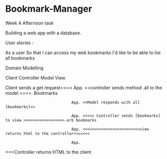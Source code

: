 # Bookmark-Manager
Week 4 Afternoon task 

Building a web app with a database. 


User stories :

As a user 
So that I can access my web bookmarks 
I'd like to be able to list all bookmarks 


Domain Modelling 

Client                         Controller                            Model                             View  

Client sends a get request>>>>   App.    >>controller sends method 
                                            .all to the model >>>>. Bookmarks
                                            
                                 App. <<Model responds with all [bookmarks]<<
                                 
                                 App. >>>>> Controller sends [bookmarks] to view >>>>>>>>>>>>>>>>>>.erb bookmarks
                                 
                                 App. <<<<<<<<<<<<<<<<<<<<<<<<<view returns html to the controller<<<<<<<
                                 
                                 App. 
<<<Controller returns HTML to the client                             
